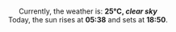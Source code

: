 <p  align="center"><br/>Currently, the weather is: <b> 25°C, <i>clear sky</i></b></br>Today, the sun rises at <b>05:38</b> and sets at <b>18:50</b>.</p>